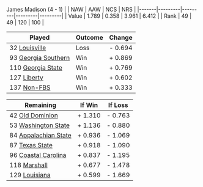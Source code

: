 James Madison (4 - 1)
|       |   NAW   |   AAW   |   NCS   |   NRS   |
|-------|---------|---------|---------|---------|
| Value |   1.789 |   0.358 |   3.961 |   6.412 |
| Rank  |      49 |      49 |     120 |     100 |

| Played                    | Outcome    |  Change  |
|---------------------------|------------|----------|
|  32 [Louisville            ](Louisville.md)| Loss       | -  0.694 |
|  93 [Georgia Southern      ](GeorgiaSouthern.md)| Win        | +  0.869 |
| 110 [Georgia State         ](GeorgiaState.md)| Win        | +  0.769 |
| 127 [Liberty               ](Liberty.md)| Win        | +  0.602 |
| 137 [Non-FBS               ](NonFBS.md)| Win        | +  0.333 |

| Remaining                 |  If Win  |  If Loss |
|---------------------------|----------|----------|
|  42 [Old Dominion          ](OldDominion.md)| +  1.310 | -  0.763 |
|  53 [Washington State      ](WashingtonState.md)| +  1.136 | -  0.880 |
|  84 [Appalachian State     ](AppalachianState.md)| +  0.936 | -  1.069 |
|  87 [Texas State           ](TexasState.md)| +  0.918 | -  1.090 |
|  96 [Coastal Carolina      ](CoastalCarolina.md)| +  0.837 | -  1.195 |
| 118 [Marshall              ](Marshall.md)| +  0.677 | -  1.478 |
| 129 [Louisiana             ](Louisiana.md)| +  0.599 | -  1.669 |

